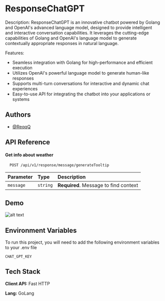 
# ResponseChatGPT

Description:
ResponseChatGPT is an innovative chatbot powered by Golang and OpenAI's advanced language model, designed to provide intelligent and interactive conversation capabilities. It leverages the cutting-edge capabilities of Golang and OpenAI's language model to generate contextually appropriate responses in natural language.

Features:
- Seamless integration with Golang for high-performance and efficient execution
- Utilizes OpenAI's powerful language model to generate human-like responses
- Supports multi-turn conversations for interactive and dynamic chat experiences
- Easy-to-use API for integrating the chatbot into your applications or systems

## Authors

- [@ReqqQ](https://www.github.com/ReqqQ)


## API Reference

#### Get info about weather

```http
  POST /api/v1/response/message/generateTooltip
```

| Parameter | Type     | Description                |
| :-------- | :------- | :------------------------- |
| `message` | `string` | **Required**. Message to find context |


## Demo
![alt text](https://i.ibb.co/RDJKW84/scr.png)

## Environment Variables

To run this project, you will need to add the following environment variables to your .env file

`CHAT_GPT_KEY`


## Tech Stack

**Client API:** Fast HTTP

**Lang:** GoLang
